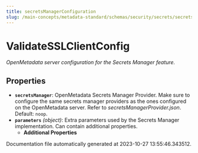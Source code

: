 ```yaml
---
title: secretsManagerConfiguration
slug: /main-concepts/metadata-standard/schemas/security/secrets/secretsmanagerconfiguration
---
```


# ValidateSSLClientConfig

*OpenMetadata server configuration for the Secrets Manager feature.*

## Properties

- **`secretsManager`**: OpenMetadata Secrets Manager Provider. Make sure to configure the same secrets manager providers as the ones configured on the OpenMetadata server. Refer to *secretsManagerProvider.json*. Default: `noop`.
- **`parameters`** *(object)*: Extra parameters used by the Secrets Manager implementation. Can contain additional properties.
  - **Additional Properties**


Documentation file automatically generated at 2023-10-27 13:55:46.343512.
